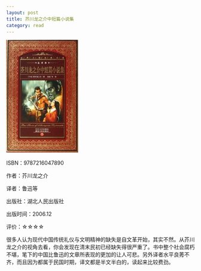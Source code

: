 ```yaml
---
layout: post
title: 芥川龙之介中短篇小说集
category: read
---
```

<img class="cover" src="/images/2011/12/9787216047890-192x300.jpg" width="192" height="300" />

ISBN：9787216047890

作者：芥川龙之介

译者：鲁迅等

出版社：湖北人民出版社

出版时间：2006.12

评价：☆☆☆☆

很多人认为现代中国传统礼仪与文明精神的缺失是自文革开始，其实不然。从芥川龙之介的视角去看，你会发现在清末民初已经缺失得很严重了。书中整个社会腐朽不堪，笔下的中国比鲁迅的文章所表现的更加的让人可悲。另外译者水平良莠不齐，而且因为都属于民国时期，译文都是半文半白的，读起来比较费劲。
